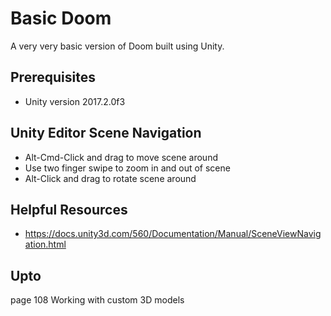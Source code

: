 # Basic Doom

A very very basic version of Doom built using Unity.

## Prerequisites

* Unity version 2017.2.0f3

## Unity Editor Scene Navigation
* Alt-Cmd-Click and drag to move scene around
* Use two finger swipe to zoom in and out of scene
* Alt-Click and drag to rotate scene around

## Helpful Resources
* https://docs.unity3d.com/560/Documentation/Manual/SceneViewNavigation.html

## Upto

page 108
Working with custom 3D models
